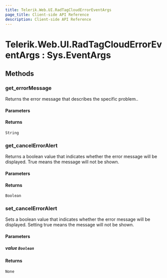 ```yaml
---
title: Telerik.Web.UI.RadTagCloudErrorEventArgs
page_title: Client-side API Reference
description: Client-side API Reference
---
```


# Telerik.Web.UI.RadTagCloudErrorEventArgs : Sys.EventArgs

## Methods

###  get_errorMessage

Returns the error message that describes the specific problem.. 

#### Parameters

#### Returns

`String` 

###  get_cancelErrorAlert

Returns a boolean value that indicates whether the error message will be displayed. True means the message will not be shown. 

#### Parameters

#### Returns

`Boolean` 

###  set_cancelErrorAlert

Sets a boolean value that indicates whether the error message will be displayed. Setting true means the message will not be shown. 

#### Parameters

##### value `Boolean`

#### Returns

`None` 
